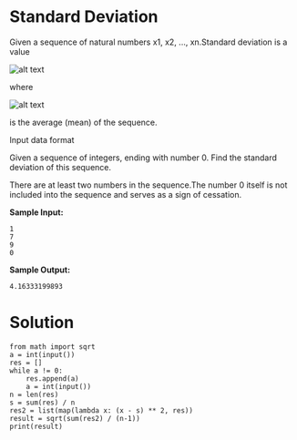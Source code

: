 # Standard Deviation

Given a sequence of natural numbers x1, x2, ..., xn.Standard deviation is a value

![alt text](https://ucarecdn.com/a5272a3c-f857-4969-a054-0a362300c32d/)

where

![alt text](https://ucarecdn.com/f6612807-4fb8-42fc-802e-5221860e8fa2/)

is the average (mean) of the sequence.

Input data format

Given a sequence of integers, ending with number 0. Find the standard deviation of this sequence.

There are at least two numbers in the sequence.The number 0 itself is not included into the sequence and serves as a
sign of cessation.

**Sample Input:**

```
1
7
9
0
```

**Sample Output:**

```
4.16333199893
```

# Solution

```
from math import sqrt
a = int(input())
res = []
while a != 0:
    res.append(a)
    a = int(input())    
n = len(res)
s = sum(res) / n
res2 = list(map(lambda x: (x - s) ** 2, res))
result = sqrt(sum(res2) / (n-1))
print(result)
```